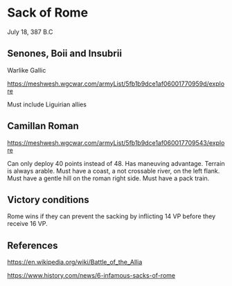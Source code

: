 # Sack of Rome
July 18, 387 B.C

## Senones, Boii and Insubrii

Warlike Gallic

https://meshwesh.wgcwar.com/armyList/5fb1b9dce1af06001770959d/explore

Must include Liguirian allies

## Camillan Roman
https://meshwesh.wgcwar.com/armyList/5fb1b9dce1af060017709543/explore

Can only deploy 40 points instead of 48.
Has maneuving advantage.
Terrain is always arable. Must have a coast, a not crossable river, on the left flank.
Must have a gentle hill on the roman right side.
Must have a pack train.

## Victory conditions
Rome wins if they can prevent the sacking by inflicting 14 VP before they receive 16 VP.


## References
https://en.wikipedia.org/wiki/Battle_of_the_Allia

https://www.history.com/news/6-infamous-sacks-of-rome
